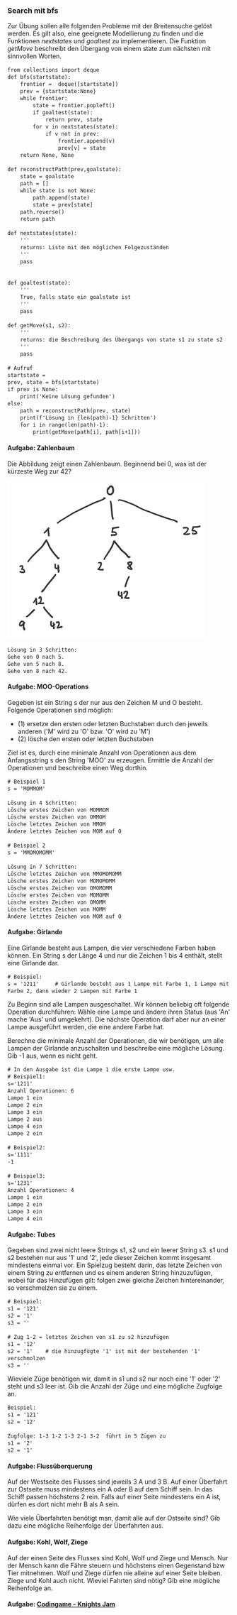 ### Search mit bfs

Zur Übung sollen alle folgenden Probleme mit der Breitensuche gelöst werden.
Es gilt also, eine geeignete Modellierung zu finden und die Funktionen *nextstates* und *goaltest* zu implementieren.
Die Funktion *getMove* beschreibt den Übergang von einem state zum nächsten mit sinnvollen Worten.

```
from collections import deque
def bfs(startstate):
    frontier =  deque([startstate])
    prev = {startstate:None}
    while frontier:
        state = frontier.popleft()
        if goaltest(state):
            return prev, state
        for v in nextstates(state):
            if v not in prev:
                frontier.append(v)
                prev[v] = state
    return None, None

def reconstructPath(prev,goalstate):
    state = goalstate
    path = []
    while state is not None:
        path.append(state)
        state = prev[state]
    path.reverse()
    return path

def nextstates(state):
    '''
    returns: Liste mit den möglichen Folgezuständen
    '''
    pass


def goaltest(state):
    '''
    True, falls state ein goalstate ist
    '''
    pass

def getMove(s1, s2):
    '''
    returns: die Beschreibung des Übergangs von state s1 zu state s2
    '''
    pass

# Aufruf
startstate = 
prev, state = bfs(startstate)
if prev is None:
    print('Keine Lösung gefunden')
else:
    path = reconstructPath(prev, state)
    print(f'Lösung in {len(path)-1} Schritten')
    for i in range(len(path)-1):
        print(getMove(path[i], path[i+1]))

```
#### Aufgabe: Zahlenbaum
Die Abbildung zeigt einen Zahlenbaum. Beginnend bei 0, was ist der kürzeste Weg zur 42?

<img src='zahlenbaum.png'>

```
Lösung in 3 Schritten:
Gehe von 0 nach 5.
Gehe von 5 nach 8.
Gehe von 8 nach 42.
```


#### Aufgabe: MOO-Operations

Gegeben ist ein String s der nur aus den Zeichen M und O besteht. Folgende Operationen sind möglich:
- (1) ersetze den ersten oder letzten Buchstaben durch den jeweils anderen ('M' wird zu 'O' bzw. 'O' wird zu 'M')
- (2) lösche den ersten oder letzten Buchstaben

Ziel ist es, durch eine minimale Anzahl von Operationen aus dem Anfangsstring s den String 'MOO' zu erzeugen.
Ermittle die Anzahl der Operationen und beschreibe einen Weg dorthin.

```
# Beispiel 1
s = 'MOMMOM'

Lösung in 4 Schritten:
Lösche erstes Zeichen von MOMMOM
Lösche erstes Zeichen von OMMOM
Lösche letztes Zeichen von MMOM
Ändere letztes Zeichen von MOM auf O

# Beispiel 2
s = 'MMOMOMOMM'

Lösung in 7 Schritten:
Lösche letztes Zeichen von MMOMOMOMM
Lösche erstes Zeichen von MOMOMOMM
Lösche erstes Zeichen von OMOMOMM
Lösche erstes Zeichen von MOMOMM
Lösche erstes Zeichen von OMOMM
Lösche letztes Zeichen von MOMM
Ändere letztes Zeichen von MOM auf O
```


#### Aufgabe: Girlande

Eine Girlande besteht aus Lampen, die vier verschiedene Farben haben können. Ein String s der Länge 4 und nur die Zeichen 1 bis 4 enthält, stellt eine Girlande dar.

```
# Beispiel:
s = '1211'     # Girlande besteht aus 1 Lampe mit Farbe 1, 1 Lampe mit Farbe 2, dann wieder 2 Lampen mit Farbe 1
```

Zu Beginn sind alle Lampen ausgeschaltet. Wir können beliebig oft folgende Operation durchführen:
Wähle eine Lampe und ändere ihren Status (aus 'An' mache 'Aus' und umgekehrt). Die nächste Operation darf aber nur an einer Lampe ausgeführt werden, die eine andere Farbe hat. 

Berechne die minimale Anzahl der Operationen, die wir benötigen, um alle Lampen der Girlande anzuschalten und beschreibe eine mögliche Lösung.
Gib -1 aus, wenn es nicht geht.

```
# In den Ausgabe ist die Lampe 1 die erste Lampe usw.
# Beispiel1:
s='1211'
Anzahl Operationen: 6
Lampe 1 ein
Lampe 2 ein
Lampe 3 ein
Lampe 2 aus
Lampe 4 ein
Lampe 2 ein

# Beispiel2:
s='1111'
-1

# Beispiel3:
s='1231'
Anzahl Operationen: 4
Lampe 1 ein
Lampe 2 ein
Lampe 3 ein
Lampe 4 ein
```

#### Aufgabe: Tubes

Gegeben sind zwei nicht leere Strings s1, s2 und ein leerer String s3. s1 und s2 bestehen nur aus '1' und '2', jede dieser Zeichen kommt insgesamt mindestens einmal vor. Ein Spielzug besteht darin, das letzte Zeichen von einem String zu entfernen und es einem anderen String hinzuzufügen, wobei für das Hinzufügen gilt: folgen zwei gleiche Zeichen hintereinander, so verschmelzen sie zu einem.

```
# Beispiel:
s1 = '121'
s2 = '1'
s3 = ''

# Zug 1-2 = letztes Zeichen von s1 zu s2 hinzufügen
s1 = '12'
s2 = '1'    # die hinzugfügte '1' ist mit der bestehenden '1' verschmolzen
s3 = ''
```

Wieviele Züge benötigen wir, damit in s1 und s2 nur noch eine '1' oder '2' steht und s3 leer ist. Gib die Anzahl der Züge und eine mögliche Zugfolge an.

```
Beispiel:
s1 = '121'
s2 = '12'

Zugfolge: 1-3 1-2 1-3 2-1 3-2  führt in 5 Zügen zu
s1 = '2'
s2 = '1'
```

#### Aufgabe: Flussüberquerung
Auf der Westseite des Flusses sind jeweils 3 A und 3 B. Auf einer Überfahrt zur Ostseite muss mindestens ein A oder B auf dem Schiff sein. In das Schiff passen höchstens 2 rein. Falls auf einer Seite mindestens ein A ist, dürfen es dort nicht mehr B als A sein.

Wie viele Überfahrten benötigt man, damit alle auf der Ostseite sind? Gib dazu eine mögliche Reihenfolge der Überfahrten aus.


#### Aufgabe: Kohl, Wolf, Ziege
Auf der einen Seite des Flusses sind Kohl, Wolf und Ziege und Mensch. Nur der Mensch kann die Fähre steuern und höchstens einen Gegenstand bzw Tier mitnehmen. Wolf und Ziege dürfen nie alleine auf einer Seite bleiben. Ziege und Kohl auch nicht. Wieviel Fahrten sind nötig? Gib eine mögliche Reihenfolge an.


#### Aufgabe: [Codingame - Knights Jam](https://www.codingame.com/ide/puzzle/knights-jam)
